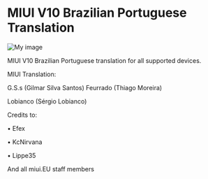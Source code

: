 # MIUI V10 Brazilian Portuguese Translation

![My image](https://i.imgur.com/s5PsCYM.png)

MIUI V10 Brazilian Portuguese translation for all supported devices. 

MIUI Translation:

G.S.s (Gilmar Silva Santos)
Feurrado (Thiago Moreira)

Lobianco (Sérgio Lobianco)

Credits to:

•   Efex

•   KcNirvana

•   Lippe35

And all miui.EU staff members

